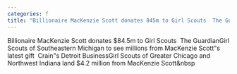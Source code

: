 ```yaml
---
categories: f
title: "Billionaire MacKenzie Scott donates 845m to Girl Scouts  The Guardian"
---
```

Billionaire MacKenzie Scott donates $84.5m to Girl Scouts&nbsp;&nbsp;The GuardianGirl Scouts of Southeastern Michigan to see millions from MacKenzie Scott"s latest gift&nbsp;&nbsp;Crain"s Detroit BusinessGirl Scouts of Greater Chicago and Northwest Indiana land $4.2 million from MacKenzie Scott&nbsp